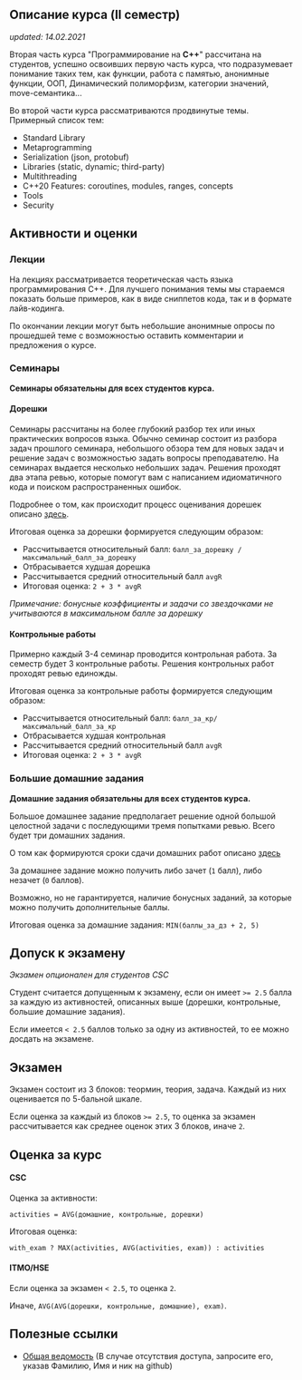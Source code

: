 
## Описание курса (II семестр)

_updated: 14.02.2021_

Вторая часть курса "Программирование на **С++**" рассчитана на студентов, успешно освоивших первую часть курса, что подразумевает понимание таких тем, как функции, работа с памятью, анонимные функции, ООП, Динамический полиморфизм, категории значений, move-семантика...

Во второй части курса рассматриваются продвинутые темы. Примерный список тем:

- Standard Library
- Metaprogramming
- Serialization (json, protobuf)
- Libraries (static, dynamic; third-party)
- Multithreading
- C++20 Features: coroutines, modules, ranges, concepts
- Tools
- Security

## Активности и оценки

### Лекции

На лекциях рассматривается теоретическая часть языка программирования С++. Для лучшего понимания темы мы стараемся показать больше примеров, как в виде сниппетов кода, так и в формате лайв-кодинга.

По окончании лекции могут быть небольшие анонимные опросы по прошедшей теме с возможностью оставить комментарии и предложения о курсе.

### Семинары

**Семинары обязательны для всех студентов курса.**

#### Дорешки

Семинары рассчитаны на более глубокий разбор тех или иных практических вопросов языка. Обычно семинар состоит из разбора задач прошлого семинара, небольшого обзора тем для новых задач и решение задач с возможностью задать вопросы преподавателю.
На семинарах выдается несколько небольших задач. Решения проходят два этапа ревью, которые помогут вам с написанием идиоматичного кода и поиском распространенных ошибок.

Подробнее о том, как происходит процесс оценивания дорешек описано [здесь](https://github.com/cpp-practice/cpp-materials-2021-public/blob/master/seminars/README.md).

Итоговая оценка за дорешки формируется следующим образом:

 - Рассчитывается относительный балл: `балл_за_дорешку / максимальный_балл_за_дорешку`
 - Отбрасывается худшая дорешка
 - Рассчитывается средний относительный балл `avgR`
 - Итоговая оценка: `2 + 3 * avgR`

_Примечание: бонусные коэффициенты и задачи со звездочками не учитываются в максимальном балле за дорешку_

#### Контрольные работы

Примерно каждый 3-4 семинар проводится контрольная работа. За семестр будет 3 контрольные работы.
Решения контрольных работ проходят ревью единожды.

Итоговая оценка за контрольные работы формируется следующим образом:

 - Рассчитывается относительный балл: `балл_за_кр/ максимальный_балл_за_кр`
 - Отбрасывается худшая контрольная
 - Рассчитывается средний относительный балл `avgR`
 - Итоговая оценка: `2 + 3 * avgR`

### Большие домашние задания

**Домашние задания обязательны для всех студентов курса.**

Большое домашнее задание предполагает решение одной большой целостной задачи с последующими тремя попытками ревью. Всего будет три домашних задания.

О том как формируются сроки сдачи домашних работ описано [здесь](https://docs.google.com/document/d/1E3B16FdLuQKTK2VDs6usk5uZHyaA3f6bjYn7S5Xu2QI/edit#heading=h.obdvy97vybx2)

За домашнее задание можно получить либо зачет (`1` балл), либо незачет (`0` баллов).

Возможно, но не гарантируется, наличие бонусных заданий, за которые можно получить дополнительные баллы.

Итоговая оценка за домашние задания: `MIN(баллы_за_дз + 2, 5)`

## Допуск к экзамену

*Экзамен опционален для студентов CSC*

Студент считается допущенным к экзамену, если он имеет `>= 2.5` балла за каждую из активностей, описанных выше (дорешки, контрольные, большие домашние задания).

Если имеется `< 2.5` баллов только за одну из активностей, то ее можно досдать на экзамене.

## Экзамен

Экзамен состоит из 3 блоков: теормин, теория, задача. Каждый из них оценивается по 5-бальной шкале.

Если оценка за каждый из блоков `>= 2.5`, то оценка за экзамен рассчитывается как среднее оценок этих 3 блоков, иначе `2`.

## Оценка за курс

#### CSC

Оценка за активности:

`activities = AVG(домашние, контрольные, дорешки)`

Итоговая оценка:

`with_exam ? MAX(activities, AVG(activities, exam)) : activities`

#### ITMO/HSE

Если оценка за экзамен `< 2.5`, то оценка `2`.

Иначе, `AVG(AVG(дорешки, контрольные, домашние), exam)`.

## Полезные ссылки

- [Общая ведомость](https://docs.google.com/spreadsheets/d/1hUsPKiv9EAbH9n1wb228kd8Neb_2UNFI5Teu8Yk2HEI/edit#gid=238053417) (В случае отсутствия доступа, запросите его, указав Фамилию, Имя и ник на github)
